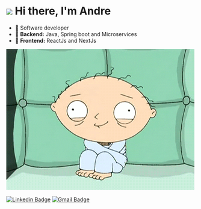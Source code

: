# <img src="https://raw.githubusercontent.com/kaueMarques/kaueMarques/master/hi.gif" width="25px"> Hi there, I'm Andre

- 🏢 Software developer
- 🖤 **Backend:** Java, Spring boot and Microservices
- 💜 **Frontend:** ReactJs and NextJs

![](./giphy.gif)
   
[![Linkedin Badge](https://img.shields.io/badge/-LinkedIn-blue?style=flat-square&logo=Linkedin&logoColor=white&link=https://www.linkedin.com/in/devsouza/)](https://www.linkedin.com/in/devsouza/)
[![Gmail Badge](https://img.shields.io/badge/-Gmail-c14438?style=flat-square&logo=Gmail&logoColor=white&link=mailto:devsouza01@gmail.com)](mailto:devsouza01@gmail.com)

